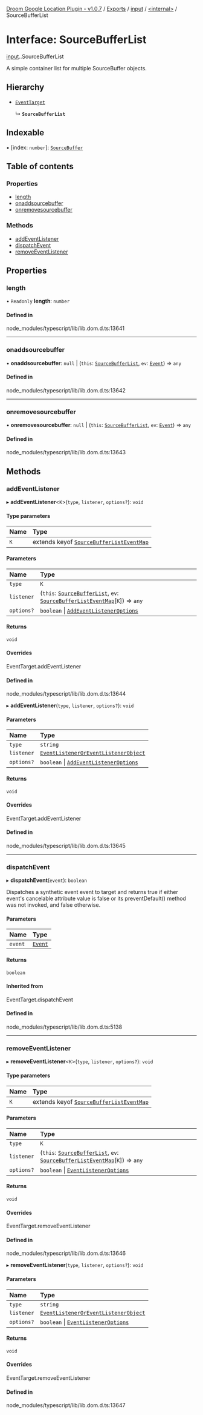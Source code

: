 [Droom Google Location Plugin - v1.0.7](../README.md) / [Exports](../modules.md) / [input](../modules/input.md) / [<internal\>](../modules/input._internal_.md) / SourceBufferList

# Interface: SourceBufferList

[input](../modules/input.md).[<internal>](../modules/input._internal_.md).SourceBufferList

A simple container list for multiple SourceBuffer objects.

## Hierarchy

- [`EventTarget`](../modules/input._internal_.md#eventtarget)

  ↳ **`SourceBufferList`**

## Indexable

▪ [index: `number`]: [`SourceBuffer`](../modules/input._internal_.md#sourcebuffer)

## Table of contents

### Properties

- [length](input._internal_.SourceBufferList.md#length)
- [onaddsourcebuffer](input._internal_.SourceBufferList.md#onaddsourcebuffer)
- [onremovesourcebuffer](input._internal_.SourceBufferList.md#onremovesourcebuffer)

### Methods

- [addEventListener](input._internal_.SourceBufferList.md#addeventlistener)
- [dispatchEvent](input._internal_.SourceBufferList.md#dispatchevent)
- [removeEventListener](input._internal_.SourceBufferList.md#removeeventlistener)

## Properties

### length

• `Readonly` **length**: `number`

#### Defined in

node_modules/typescript/lib/lib.dom.d.ts:13641

___

### onaddsourcebuffer

• **onaddsourcebuffer**: ``null`` \| (`this`: [`SourceBufferList`](../modules/input._internal_.md#sourcebufferlist), `ev`: [`Event`](../modules/input._internal_.md#event)) => `any`

#### Defined in

node_modules/typescript/lib/lib.dom.d.ts:13642

___

### onremovesourcebuffer

• **onremovesourcebuffer**: ``null`` \| (`this`: [`SourceBufferList`](../modules/input._internal_.md#sourcebufferlist), `ev`: [`Event`](../modules/input._internal_.md#event)) => `any`

#### Defined in

node_modules/typescript/lib/lib.dom.d.ts:13643

## Methods

### addEventListener

▸ **addEventListener**<`K`\>(`type`, `listener`, `options?`): `void`

#### Type parameters

| Name | Type |
| :------ | :------ |
| `K` | extends keyof [`SourceBufferListEventMap`](input._internal_.SourceBufferListEventMap.md) |

#### Parameters

| Name | Type |
| :------ | :------ |
| `type` | `K` |
| `listener` | (`this`: [`SourceBufferList`](../modules/input._internal_.md#sourcebufferlist), `ev`: [`SourceBufferListEventMap`](input._internal_.SourceBufferListEventMap.md)[`K`]) => `any` |
| `options?` | `boolean` \| [`AddEventListenerOptions`](input._internal_.AddEventListenerOptions.md) |

#### Returns

`void`

#### Overrides

EventTarget.addEventListener

#### Defined in

node_modules/typescript/lib/lib.dom.d.ts:13644

▸ **addEventListener**(`type`, `listener`, `options?`): `void`

#### Parameters

| Name | Type |
| :------ | :------ |
| `type` | `string` |
| `listener` | [`EventListenerOrEventListenerObject`](../modules/input._internal_.md#eventlisteneroreventlistenerobject) |
| `options?` | `boolean` \| [`AddEventListenerOptions`](input._internal_.AddEventListenerOptions.md) |

#### Returns

`void`

#### Overrides

EventTarget.addEventListener

#### Defined in

node_modules/typescript/lib/lib.dom.d.ts:13645

___

### dispatchEvent

▸ **dispatchEvent**(`event`): `boolean`

Dispatches a synthetic event event to target and returns true if either event's cancelable attribute value is false or its preventDefault() method was not invoked, and false otherwise.

#### Parameters

| Name | Type |
| :------ | :------ |
| `event` | [`Event`](../modules/input._internal_.md#event) |

#### Returns

`boolean`

#### Inherited from

EventTarget.dispatchEvent

#### Defined in

node_modules/typescript/lib/lib.dom.d.ts:5138

___

### removeEventListener

▸ **removeEventListener**<`K`\>(`type`, `listener`, `options?`): `void`

#### Type parameters

| Name | Type |
| :------ | :------ |
| `K` | extends keyof [`SourceBufferListEventMap`](input._internal_.SourceBufferListEventMap.md) |

#### Parameters

| Name | Type |
| :------ | :------ |
| `type` | `K` |
| `listener` | (`this`: [`SourceBufferList`](../modules/input._internal_.md#sourcebufferlist), `ev`: [`SourceBufferListEventMap`](input._internal_.SourceBufferListEventMap.md)[`K`]) => `any` |
| `options?` | `boolean` \| [`EventListenerOptions`](input._internal_.EventListenerOptions.md) |

#### Returns

`void`

#### Overrides

EventTarget.removeEventListener

#### Defined in

node_modules/typescript/lib/lib.dom.d.ts:13646

▸ **removeEventListener**(`type`, `listener`, `options?`): `void`

#### Parameters

| Name | Type |
| :------ | :------ |
| `type` | `string` |
| `listener` | [`EventListenerOrEventListenerObject`](../modules/input._internal_.md#eventlisteneroreventlistenerobject) |
| `options?` | `boolean` \| [`EventListenerOptions`](input._internal_.EventListenerOptions.md) |

#### Returns

`void`

#### Overrides

EventTarget.removeEventListener

#### Defined in

node_modules/typescript/lib/lib.dom.d.ts:13647
